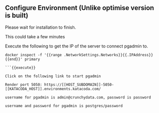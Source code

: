 
## Configure Environment (Unlike optimise version is built)

Please wait for installation to finish.

This could take a few minutes


Execute the following to get the IP of the server to connect pgadmin to.

``` 
docker inspect -f '{{range .NetworkSettings.Networks}}{{.IPAddress}}{{end}}' primary

```{{execute}}

Click on the following link to start pgadmin

Render port 5050: https://[[HOST_SUBDOMAIN]]-5050-[[KATACODA_HOST]].environments.katacoda.com/

username for pgadmin is admin@crunchydata.com, password is password

username and password for pgadmin is postgres/password




